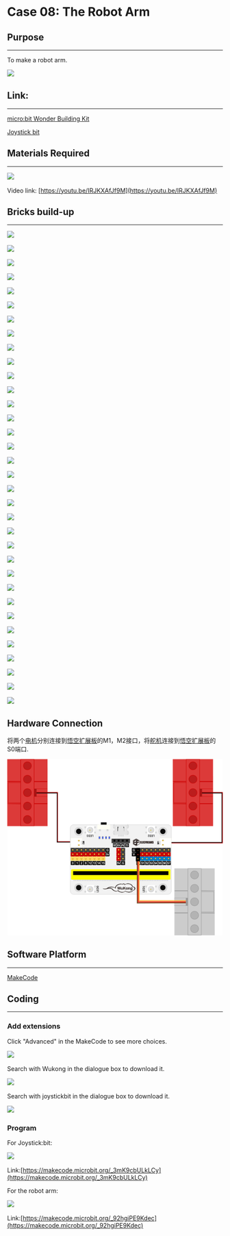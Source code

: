 # Case 08: The Robot Arm 

## Purpose
---
To make a robot arm.
 
![](./images/case-08-01.png)

## Link: 
---
[micro:bit Wonder Building Kit](https://www.elecfreaks.com/micro-bit-wonder-building-kit-without-micro-bit-board.html)

[Joystick bit](https://www.elecfreaks.com/joystick-bit-2-for-micro-bit.html)

## Materials Required
---
![](./images/case-08-02.png)

Video link:
[https://youtu.be/IRJKXAfJf9M](https://youtu.be/IRJKXAfJf9M)

## Bricks build-up
---


![](./images/step-case-08-01.png)

![](./images/step-case-08-02.png)

![](./images/step-case-08-03.png)

![](./images/step-case-08-04.png)

![](./images/step-case-08-05.png)

![](./images/step-case-08-06.png)

![](./images/step-case-08-07.png)

![](./images/step-case-08-08.png)

![](./images/step-case-08-09.png)

![](./images/step-case-08-10.png)

![](./images/step-case-08-11.png)

![](./images/step-case-08-12.png)

![](./images/step-case-08-13.png)

![](./images/step-case-08-14.png)

![](./images/step-case-08-15.png)

![](./images/step-case-08-16.png)

![](./images/step-case-08-17.png)

![](./images/step-case-08-18.png)

![](./images/step-case-08-19.png)

![](./images/step-case-08-20.png)

![](./images/step-case-08-21.png)

![](./images/step-case-08-22.png)

![](./images/step-case-08-23.png)

![](./images/step-case-08-24.png)

![](./images/step-case-08-25.png)

![](./images/step-case-08-26.png)

![](./images/step-case-08-27.png)

![](./images/step-case-08-28.png)

![](./images/step-case-08-29.png)

![](./images/step-case-08-30.png)

![](./images/step-case-08-31.png)

![](./images/step-case-08-32.png)

![](./images/step-case-08-33.png)

![](./images/step-case-08-34.png)


## Hardware Connection

将两个[电机](https://www.elecfreaks.com/geekservo-motor-2kg-compatible-with-lego.html)分别连接到[悟空扩展板](https://www.elecfreaks.com/wukong-board-with-lego-holder-for-micro-bit.html)的M1，M2接口，将[舵机](https://www.elecfreaks.com/geekservo-2kg-360-degrees-compatible-with-lego.html)连接到[悟空扩展板](https://www.elecfreaks.com/wukong-board-with-lego-holder-for-micro-bit.html)的S0端口.

![](./images/Wonder-Building-Kit-case-08-06.png)


## Software Platform
---
[MakeCode](https://makecode.microbit.org/)

## Coding
---
### Add extensions
Click "Advanced" in the MakeCode to see more choices.
 
![](./images/case-01-03.png)

Search with Wukong in the dialogue box to download it. 

![](./images/case-01-04.png)

Search with joystickbit in the dialogue box to download it.

![](./images/case-08-04.png)



### Program
For Joystick:bit:  

![](./images/case-08-05.png)

Link:[https://makecode.microbit.org/_3mK9cbULkLCy](https://makecode.microbit.org/_3mK9cbULkLCy)

For the robot arm:

![](./images/case-08-06.png)

Link:[https://makecode.microbit.org/_92hgiPE9Kdec](https://makecode.microbit.org/_92hgiPE9Kdec)


